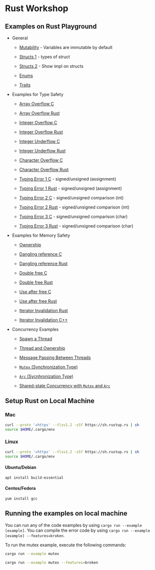 # Rust Workshop

## Examples on Rust Playground

* General
  * [Mutability](https://play.rust-lang.org/?version=stable&mode=debug&edition=2018&gist=68d88421f6c54365687ef12e4a1e7c04) - Variables are immutable by default

  * [Structs 1](https://play.rust-lang.org/?version=stable&mode=debug&edition=2018&gist=c1fbd465f3bffe32aa5c7e73bcb9afc2) - types of struct
  * [Structs 2](https://play.rust-lang.org/?version=stable&mode=debug&edition=2018&gist=59d788884a8b27aab1893ea20514a6c9) - Show impl on structs

  * [Enums](https://play.rust-lang.org/?version=stable&mode=debug&edition=2018&gist=1cfcd6d78a9c1235601877b72446e216)
  * [Traits](https://play.rust-lang.org/?version=stable&mode=debug&edition=2018&gist=439bbd25c137a286056c7b797ed89c9c)
  
* Examples for Type Safety 
   
  * [Array Overflow C](https://godbolt.org/z/Pg2pUY)
  * [Array Overflow Rust](https://play.rust-lang.org/?version=stable&mode=debug&edition=2018&gist=183948527a04b5de2202a6b150d2adf8)
  
  * [Integer Overflow C](https://godbolt.org/z/AAz87P)
  * [Integer Overflow Rust](https://play.rust-lang.org/?version=stable&mode=debug&edition=2018&gist=bb0e32e4647558124e2b8f8e5edf2113)

  * [Integer Underflow C](https://godbolt.org/z/_vBjjz)
  * [Integer Underflow Rust](https://play.rust-lang.org/?version=stable&mode=debug&edition=2018&gist=2a563fa32275ec177c02e5f4848d5de4)

  * [Character Overflow C](https://godbolt.org/z/QJwANA)
  * [Character Overflow Rust](https://play.rust-lang.org/?version=stable&mode=debug&edition=2018&gist=781fb9a66fd76c327444b846a172de36)

  * [Typing Error 1 C](https://godbolt.org/z/tw7y6x)  - signed/unsigned (assignment)
  * [Typing Error 1 Rust](https://play.rust-lang.org/?version=stable&mode=debug&edition=2018&gist=f12b3ec425de4bfa754fa25b3ee2a212)  - signed/unsigned (assignment)

  * [Typing Error 2 C](https://godbolt.org/z/venfCQ)  - signed/unsigned comparison (int)
  * [Typing Error 2 Rust](https://play.rust-lang.org/?version=stable&mode=debug&edition=2018&gist=7a6059ccc6c18897ac002d28afc7e0b9) - signed/unsigned comparison (int)
  
  * [Typing Error 3 C](https://godbolt.org/z/venfCQ)  - signed/unsigned comparison (char)
  * [Typing Error 3 Rust](https://play.rust-lang.org/?version=stable&mode=debug&edition=2018&gist=e44ef68103c51e6287014e1424a9a972) - signed/unsigned comparison (char)

  


* Examples for Memory Safety
  * [Ownership](https://play.rust-lang.org/?version=stable&mode=debug&edition=2018&gist=14eac89deba9e56250feedc9a8b4af47)
  
  * [Dangling reference C](https://godbolt.org/z/syNGAE)
  * [Dangling reference Rust](https://play.rust-lang.org/?version=stable&mode=debug&edition=2018&gist=55f2c92d176f53d88c35ba9405c79a3d)
   
  * [Double free C](https://godbolt.org/z/kDMfmF)
  * [Double free Rust](https://play.rust-lang.org/?version=stable&mode=debug&edition=2018&gist=9be54a3a84e09833612d2d2747edeada)
  
  * [Use after free C](https://godbolt.org/z/6MDGgT)
  * [Use after free Rust](https://play.rust-lang.org/?version=stable&mode=debug&edition=2018&gist=6400c76ec703a4624e4aae07d1b3e0c2)
  
  * [Iterator Invalidation Rust](https://play.rust-lang.org/?version=stable&mode=debug&edition=2018&gist=50ed239714ed3b68a7e0d152b175b7f6)
  * [Iterator Invalidation C++](https://godbolt.org/z/YjMV2w)
  
* Concurrency Examples
  * [Spawn a Thread](https://play.rust-lang.org/?version=stable&mode=debug&edition=2018&gist=b26fb88d21ac63f7939bafe0870f27fa)

  * [Thread and Ownership](https://play.rust-lang.org/?version=stable&mode=debug&edition=2018&gist=4f39635544491e029b8cb4e143250e10)

  * [Message Passing Between Threads](https://play.rust-lang.org/?version=stable&mode=debug&edition=2018&gist=f38068610258253fa5578a3ab8fde7e3)

  * [`Mutex` (Synchronization Type)](https://play.rust-lang.org/?version=stable&mode=debug&edition=2018&gist=a07fda50a6a1acbbe8a1506412898fb3)

  * [`Arc` (Sycnhronization Type)](https://play.rust-lang.org/?version=stable&mode=debug&edition=2018&gist=5848e4eefb23175b70efa288b4a3f3e1)

  * [Shared-state Concurrency with `Mutex` and `Arc`](https://play.rust-lang.org/?version=stable&mode=debug&edition=2018&gist=c414c108b55e76d1811e79e9f3c7bfc7)

## Setup Rust on Local Machine

### Mac

```bash
curl --proto '=https' --tlsv1.2 -sSf https://sh.rustup.rs | sh
source $HOME/.cargo/env
```

### Linux

```bash
curl --proto '=https' --tlsv1.2 -sSf https://sh.rustup.rs | sh
source $HOME/.cargo/env
```

#### Ubuntu/Debian

```
apt install build-essential
```

#### Centos/Fedora

```
yum install gcc
```

## Running the examples on local machine

You can run any of the code examples by using `cargo run --example [example]`.
You can compile the error code by using `cargo run --example [example] --features=broken`.

To run the mutex example, execute the following commands:

```bash
cargo run --example mutex
```

```bash
cargo run --example mutex --features=broken
```
